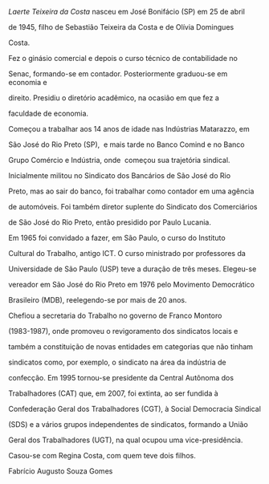 

*Laerte Teixeira da Costa* nasceu em José Bonifácio (SP) em 25 de abril

de 1945, filho de Sebastião Teixeira da Costa e de Olívia Domingues

Costa.



Fez o ginásio comercial e depois o curso técnico de contabilidade no

Senac, formando-se em contador. Posteriormente graduou-se em economia e

direito. Presidiu o diretório acadêmico, na ocasião em que fez a

faculdade de economia.



Começou a trabalhar aos 14 anos de idade nas Indústrias Matarazzo, em

São José do Rio Preto (SP),  e mais tarde no Banco Comind e no Banco

Grupo Comércio e Indústria, onde  começou sua trajetória sindical.

Inicialmente militou no Sindicato dos Bancários de São José do Rio

Preto, mas ao sair do banco, foi trabalhar como contador em uma agência

de automóveis. Foi também diretor suplente do Sindicato dos Comerciários

de São José do Rio Preto, então presidido por Paulo Lucania.



Em 1965 foi convidado a fazer, em São Paulo, o curso do Instituto

Cultural do Trabalho, antigo ICT. O curso ministrado por professores da

Universidade de São Paulo (USP) teve a duração de três meses. Elegeu-se

vereador em São José do Rio Preto em 1976 pelo Movimento Democrático

Brasileiro (MDB), reelegendo-se por mais de 20 anos.



Chefiou a secretaria do Trabalho no governo de Franco Montoro

(1983-1987), onde promoveu o revigoramento dos sindicatos locais e

também a constituição de novas entidades em categorias que não tinham

sindicatos como, por exemplo, o sindicato na área da indústria de

confecção. Em 1995 tornou-se presidente da Central Autônoma dos

Trabalhadores (CAT) que, em 2007, foi extinta, ao ser fundida à

Confederação Geral dos Trabalhadores (CGT), à Social Democracia Sindical

(SDS) e a vários grupos independentes de sindicatos, formando a União

Geral dos Trabalhadores (UGT), na qual ocupou uma vice-presidência.



Casou-se com Regina Costa, com quem teve dois filhos.



Fabrício Augusto Souza Gomes



